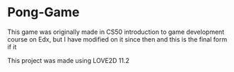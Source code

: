 # Pong-Game
This game was originally made in CS50 introduction to game development course on Edx, but I have modified on it since then and this is the final form if it

This project was made using LOVE2D 11.2

